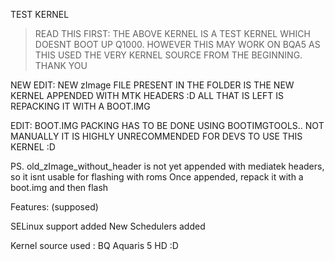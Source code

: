 TEST KERNEL

> READ THIS FIRST:
THE ABOVE KERNEL IS A TEST KERNEL WHICH DOESNT BOOT UP Q1000. HOWEVER THIS MAY WORK ON BQA5 AS THIS USED THE VERY KERNEL SOURCE FROM THE BEGINNING. THANK YOU

NEW EDIT:
NEW zImage FILE PRESENT IN THE FOLDER IS THE NEW KERNEL APPENDED WITH MTK HEADERS :D
ALL THAT IS LEFT IS REPACKING IT WITH A BOOT.IMG

EDIT:
BOOT.IMG PACKING HAS TO BE DONE USING BOOTIMGTOOLS.. NOT MANUALLY
IT IS HIGHLY UNRECOMMENDED FOR DEVS TO USE THIS KERNEL :D

PS.
old_zImage_without_header is not yet appended with mediatek headers, so it isnt usable for flashing with roms
Once appended, repack it with a boot.img and then flash

Features: (supposed)

SELinux support added
New Schedulers added

Kernel source used :
BQ Aquaris 5 HD :D
